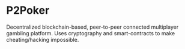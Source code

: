 # P2Poker
Decentralized blockchain-based, peer-to-peer connected multiplayer gambling platform. Uses cryptography and smart-contracts to make cheating/hacking impossible.
